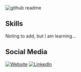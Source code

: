 ![github readme](https://github.com/Aravindray/Aravindray/assets/68138580/35209fc1-a883-47c9-98fe-5d22fdeae7c5)

## Skills

Noting to add, but I am learning...

## Social Media

[![Website](https://user-images.githubusercontent.com/68138580/212882225-122a5439-8f6e-44bf-a178-d394c451a320.png)](https://erbium007.wordpress.com)
[![LinkedIn](https://github.com/Aravindray/Aravindray/assets/68138580/4e737f15-b1e3-44df-bda6-a35d481f0590)](https://www.linkedin.com/in/aravindraj-g-a28652193/)
